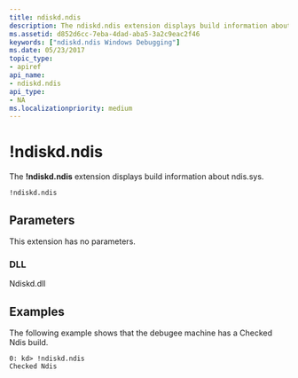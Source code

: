 ```yaml
---
title: ndiskd.ndis
description: The ndiskd.ndis extension displays build information about ndis.sys.
ms.assetid: d852d6cc-7eba-4dad-aba5-3a2c9eac2f46
keywords: ["ndiskd.ndis Windows Debugging"]
ms.date: 05/23/2017
topic_type:
- apiref
api_name:
- ndiskd.ndis
api_type:
- NA
ms.localizationpriority: medium
---
```


# !ndiskd.ndis


The **!ndiskd.ndis** extension displays build information about ndis.sys.

```console
!ndiskd.ndis 
```

## <span id="Parameters"></span><span id="parameters"></span><span id="PARAMETERS"></span>Parameters


This extension has no parameters.

### <span id="DLL"></span><span id="dll"></span>DLL

Ndiskd.dll

Examples
--------

The following example shows that the debugee machine has a Checked Ndis build.

```console
0: kd> !ndiskd.ndis
Checked Ndis
```

 

 





